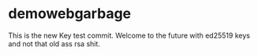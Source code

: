 # demowebgarbage
This is the new Key test commit. Welcome to the future with ed25519 keys and not that old ass rsa shit.
